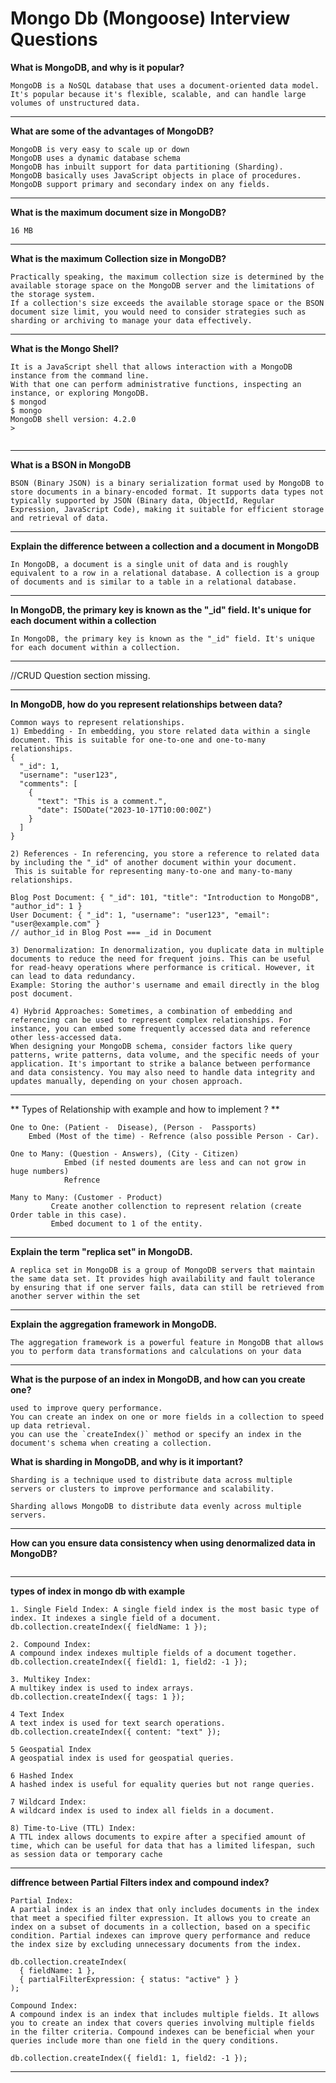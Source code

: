 # Mongo Db (Mongoose) Interview Questions

  
**What is MongoDB, and why is it popular?**

```
MongoDB is a NoSQL database that uses a document-oriented data model. It's popular because it's flexible, scalable, and can handle large volumes of unstructured data.
```
****
**What are some of the advantages of MongoDB?**
```
MongoDB is very easy to scale up or down
MongoDB uses a dynamic database schema
MongoDB has inbuilt support for data partitioning (Sharding).
MongoDB basically uses JavaScript objects in place of procedures.
MongoDB support primary and secondary index on any fields.
```
***
**What is the maximum document size in MongoDB?**
```
16 MB
```
***

**What is the maximum Collection size in MongoDB?**
```
Practically speaking, the maximum collection size is determined by the available storage space on the MongoDB server and the limitations of the storage system.
If a collection's size exceeds the available storage space or the BSON document size limit, you would need to consider strategies such as sharding or archiving to manage your data effectively.
```
***


**What is the Mongo Shell?**
```
It is a JavaScript shell that allows interaction with a MongoDB instance from the command line.
With that one can perform administrative functions, inspecting an instance, or exploring MongoDB. 
$ mongod
$ mongo
MongoDB shell version: 4.2.0
>


```
***

**What is a BSON in MongoDB**
```
BSON (Binary JSON) is a binary serialization format used by MongoDB to store documents in a binary-encoded format. It supports data types not typically supported by JSON (Binary data, ObjectId, Regular Expression, JavaScript Code), making it suitable for efficient storage and retrieval of data.
```

***

**Explain the difference between a collection and a document in MongoDB**
```
In MongoDB, a document is a single unit of data and is roughly equivalent to a row in a relational database. A collection is a group of documents and is similar to a table in a relational database.
```
***

**In MongoDB, the primary key is known as the "_id" field. It's unique for each document within a collection**
```
In MongoDB, the primary key is known as the "_id" field. It's unique for each document within a collection.
```
***
//CRUD Question section missing.
***
**In MongoDB, how do you represent relationships between data?**
```
Common ways to represent relationships.
1) Embedding - In embedding, you store related data within a single document. This is suitable for one-to-one and one-to-many relationships.
{
  "_id": 1,
  "username": "user123",
  "comments": [
    {
      "text": "This is a comment.",
      "date": ISODate("2023-10-17T10:00:00Z")
    }
  ]
}

2) References - In referencing, you store a reference to related data by including the "_id" of another document within your document.
 This is suitable for representing many-to-one and many-to-many relationships.

Blog Post Document: { "_id": 101, "title": "Introduction to MongoDB", "author_id": 1 }
User Document: { "_id": 1, "username": "user123", "email": "user@example.com" }
// author_id in Blog Post === _id in Document

3) Denormalization: In denormalization, you duplicate data in multiple documents to reduce the need for frequent joins. This can be useful for read-heavy operations where performance is critical. However, it can lead to data redundancy.
Example: Storing the author's username and email directly in the blog post document.

4) Hybrid Approaches: Sometimes, a combination of embedding and referencing can be used to represent complex relationships. For instance, you can embed some frequently accessed data and reference other less-accessed data.
When designing your MongoDB schema, consider factors like query patterns, write patterns, data volume, and the specific needs of your application. It's important to strike a balance between performance and data consistency. You may also need to handle data integrity and updates manually, depending on your chosen approach.
```
***

** Types of Relationship with example and how to implement ? **
```
One to One: (Patient -  Disease), (Person -  Passports)
    Embed (Most of the time) - Refrence (also possible Person - Car).

One to Many: (Question - Answers), (City - Citizen) 
            Embed (if nested douments are less and can not grow in huge numbers)
            Refrence

Many to Many: (Customer - Product) 
         Create another collenction to represent relation (create Order table in this case).
         Embed document to 1 of the entity.  
```
***

**Explain the term "replica set" in MongoDB.**
```
A replica set in MongoDB is a group of MongoDB servers that maintain the same data set. It provides high availability and fault tolerance by ensuring that if one server fails, data can still be retrieved from another server within the set
```
***

**Explain the aggregation framework in MongoDB.**
```
The aggregation framework is a powerful feature in MongoDB that allows you to perform data transformations and calculations on your data
```
***

**What is the purpose of an index in MongoDB, and how can you create one?**
```
used to improve query performance.
You can create an index on one or more fields in a collection to speed up data retrieval.
you can use the `createIndex()` method or specify an index in the document's schema when creating a collection.
```

**What is sharding in MongoDB, and why is it important?**
```
Sharding is a technique used to distribute data across multiple servers or clusters to improve performance and scalability.

Sharding allows MongoDB to distribute data evenly across multiple servers.
```
***

**How can you ensure data consistency when using denormalized data in MongoDB?**
```
```
***
**types of index in mongo db with example**
```
1. Single Field Index: A single field index is the most basic type of index. It indexes a single field of a document.
db.collection.createIndex({ fieldName: 1 });

2. Compound Index:
A compound index indexes multiple fields of a document together.
db.collection.createIndex({ field1: 1, field2: -1 });

3. Multikey Index:
A multikey index is used to index arrays.
db.collection.createIndex({ tags: 1 });

4 Text Index
A text index is used for text search operations.
db.collection.createIndex({ content: "text" });

5 Geospatial Index
A geospatial index is used for geospatial queries.

6 Hashed Index
A hashed index is useful for equality queries but not range queries.

7 Wildcard Index:
A wildcard index is used to index all fields in a document.

8) Time-to-Live (TTL) Index:
A TTL index allows documents to expire after a specified amount of time, which can be useful for data that has a limited lifespan, such as session data or temporary cache

```
***

**diffrence between Partial Filters index and compound index?**
```
Partial Index:
A partial index is an index that only includes documents in the index that meet a specified filter expression. It allows you to create an index on a subset of documents in a collection, based on a specific condition. Partial indexes can improve query performance and reduce the index size by excluding unnecessary documents from the index.

db.collection.createIndex(
  { fieldName: 1 },
  { partialFilterExpression: { status: "active" } }
);

Compound Index:
A compound index is an index that includes multiple fields. It allows you to create an index that covers queries involving multiple fields in the filter criteria. Compound indexes can be beneficial when your queries include more than one field in the query conditions.

db.collection.createIndex({ field1: 1, field2: -1 });
```
***
